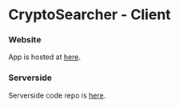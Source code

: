 # CryptoSearcher - Client

### Website
App is hosted at [here](https://kns-crypto-searcher.herokuapp.com/).

### Serverside
Serverside code repo is [here](https://github.com/cakmakfatih/crypto-coin-server).
